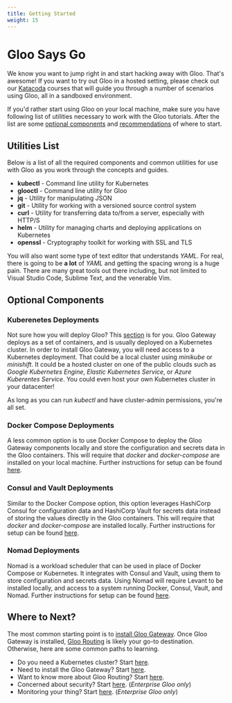 ```yaml
---
title: Getting Started
weight: 15
---
```


# Gloo Says Go

We know you want to jump right in and start hacking away with Gloo. That's awesome! If you want to try out Gloo in a hosted setting, please check out our [Katacoda](https://katacoda.com/solo-io) courses that will guide you through a number of scenarios using Gloo, all in a sandboxed environment.

If you'd rather start using Gloo on your local machine, make sure you have following list of utilities necessary to work with the Gloo tutorials. After the list are some [optional components](#optional-components) and [recommendations](#where-to-next) of where to start.

## Utilities List

Below is a list of all the required components and common utilities for use with Gloo as you work through the concepts and guides.

- **kubectl** - Command line utility for Kubernetes
- **glooctl** - Command line utility for Gloo
- **jq** - Utility for manipulating JSON
- **git** - Utility for working with a versioned source control system
- **curl** - Utility for transferring data to/from a server, especially with HTTP/S
- **helm** - Utility for managing charts and deploying applications on Kubernetes
- **openssl** - Cryptography toolkit for working with SSL and TLS

You will also want some type of text editor that understands *YAML*. For real, there is going to be **a lot** of *YAML* and getting the spacing wrong is a huge pain. There are many great tools out there including, but not limited to Visual Studio Code, Sublime Text, and the venerable Vim.

## Optional Components

### Kuberenetes Deployments

Not sure how you will deploy Gloo? This [section](../installation/cluster_setup/) is for you. Gloo Gateway deploys as a set of containers, and is usually deployed on a Kubernetes cluster. In order to install Gloo Gateway, you will need access to a Kubernetes deployment. That could be a local cluster using *minikube* or *minishift*. It could be a hosted cluster on one of the public clouds such as *Google Kubernetes Engine*, *Elastic Kubernetes Service*, or *Azure Kuberentes Service*. You could even host your own Kubernetes cluster in your datacenter! 

As long as you can run *kubectl* and have cluster-admin permissions, you're all set.

### Docker Compose Deployments

A less common option is to use Docker Compose to deploy the Gloo Gateway components locally and store the configuration and secrets data in the Gloo containers. This will require that *docker* and *docker-compose* are installed on your local machine. Further instructions for setup can be found [here](../installation/gateway/docker-compose-file/).

### Consul and Vault Deployments

Similar to the Docker Compose option, this option leverages HashiCorp Consul for configuration data and HashiCorp Vault for secrets data instead of storing the values directly in the Gloo containers. This will require that *docker* and *docker-compose* are installed locally. Further instructions for setup can be found [here](../installation/gateway/docker-compose-consul/).

### Nomad Deployments

Nomad is a workload scheduler that can be used in place of Docker Compose or Kubernetes. It integrates with Consul and Vault, using them to store configuration and secrets data. Using Nomad will require Levant to be installed locally, and access to a system running Docker, Consul, Vault, and Nomad. Further instructions for setup can be found [here](../installation/gateway/nomad/).

## Where to Next?

The most common starting point is to [install Gloo Gateway](../installation/). Once Gloo Gateway is installed, [Gloo Routing](../gloo_routing/) is likely your go-to destination.  Otherwise, here are some common paths to learning.

- Do you need a Kubernetes cluster? Start [here](../installation/cluster_setup/).
- Need to install the Gloo Gateway? Start [here](../installation/).
- Want to know more about Gloo Routing? Start [here](../gloo_routing/).
- Concerned about security? Start [here](../security/). (*Enterprise Gloo only*)
- Monitoring your thing? Start [here](../observability/). (*Enterprise Gloo only*)
